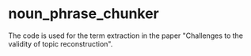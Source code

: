 # noun_phrase_chunker
The code is used for the term extraction in the paper "Challenges to the validity of topic reconstruction".
